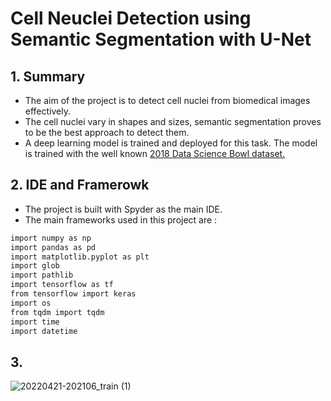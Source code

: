 # Cell Neuclei Detection using Semantic Segmentation with U-Net

## 1. Summary
- The aim of the project is to detect cell nuclei from biomedical images effectively.
- The cell nuclei vary in shapes and sizes, semantic segmentation proves to be the best approach to detect them. 
- A deep learning model is trained and deployed for this task. The model is trained with the well known [2018 Data Science Bowl dataset.](https://www.kaggle.com/c/data-science-bowl-2018)

## 2. IDE and Framerowk

- The project is built with Spyder as the main IDE.
- The main frameworks used in this project are :
~~~bash
import numpy as np
import pandas as pd 
import matplotlib.pyplot as plt
import glob
import pathlib
import tensorflow as tf
from tensorflow import keras
import os
from tqdm import tqdm
import time
import datetime
~~~

## 3.

![20220421-202106_train (1)](https://user-images.githubusercontent.com/103733709/164468583-af36c696-2259-4952-b043-18edccdf7ef9.png)

